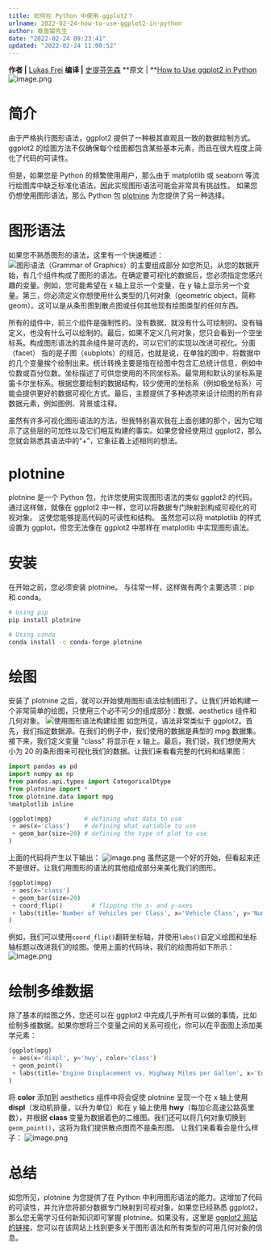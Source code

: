 ```yaml
---
title: 如何在 Python 中使用 ggplot2？
urlname: 2022-02-24-how-to-use-ggplot2-in-python
author: 章鱼猫先生
date: "2022-02-24 09:23:41"
updated: "2022-02-24 11:00:52"
---
```


**作者 |** [Lukas Frei](https://medium.com/@lukaskfrei?source=user_profile----------------------------------------)
**编译 |** [史提芬先森](https://www.yuque.com/shenweiyan)
\*\*原文 | \*\*[How to Use ggplot2 in Python](https://towardsdatascience.com/how-to-use-ggplot2-in-python-74ab8adec129)![image.png](https://shub-1251708715.cos.ap-guangzhou.myqcloud.com/elog-cookbook-img/Fhj9qSY3gT5PR2pZhEyuNGpQVBa8.png)

# 简介

由于严格执行图形语法，ggplot2 提供了一种极其直观且一致的数据绘制方式。 ggplot2 的绘图方法不仅确保每个绘图都包含某些基本元素，而且在很大程度上简化了代码的可读性。

但是，如果您是 Python 的频繁使用用户，那么由于 matplotlib 或 seaborn 等流行绘图库中缺乏标准化语法，因此实现图形语法可能会非常具有挑战性。 如果您仍想使用图形语法，那么 Python 包 [plotnine](https://plotnine.readthedocs.io/en/stable/index.html) 为您提供了另一种选择。

# 图形语法

如果您不熟悉图形的语法，这里有一个快速概述：
![图形语法（Grammar of Graphics）的主要组成部分](https://shub-1251708715.cos.ap-guangzhou.myqcloud.com/elog-cookbook-img/Fgrj6NPiMNKMvW6hxMl0OvyY-c3n.png "图形语法（Grammar of Graphics）的主要组成部分")
如您所见，从您的数据开始，有几个组件构成了图形的语法。在确定要可视化的数据后，您必须指定您感兴趣的变量。例如，您可能希望在 x 轴上显示一个变量，在 y 轴上显示另一个变量。第三，你必须定义你想使用什么类型的几何对象（geometric object，简称 geom）。这可以是从条形图到散点图或任何其他现有绘图类型的任何东西。

所有的组件中，前三个组件是强制性的。没有数据，就没有什么可绘制的。没有轴定义，也没有什么可以绘制的。最后，如果不定义几何对象，您只会看到一个空坐标系。构成图形语法的其余组件是可选的，可以它们的实现以改进可视化。分面（facet） 指的是子图（subplots）的规范，也就是说，在单独的图中，将数据中的几个变量挨个绘制出来。统计转换主要是指在绘图中包含汇总统计信息，例如中位数或百分位数。坐标描述了可供您使用的不同坐标系。最常用和默认的坐标系是笛卡尔坐标系。根据您要绘制的数据结构，较少使用的坐标系（例如极坐标系）可能会提供更好的数据可视化方式。最后，主题提供了多种选项来设计绘图的所有非数据元素，例如图例、背景或注释。

虽然有许多可视化图形语法的方法，但我特别喜欢我在上面创建的那个，因为它暗示了这些层的可加性以及它们相互构建的事实。如果您曾经使用过 ggplot2，那么您就会熟悉其语法中的“+”，它象征着上述相同的想法。

# plotnine

plotnine 是一个 Python 包，允许您使用实现图形语法的类似 ggplot2 的代码。 通过这样做，就像在 ggplot2 中一样，您可以将数据专门映射到构成可视化的可视对象。 这使您能够提高代码的可读性和结构。 虽然您可以将 matplotlib 的样式设置为 ggplot，但您无法像在 ggplot2 中那样在 matplotlib 中实现图形语法。

# 安装

在开始之前，您必须安装 plotnine。 与往常一样，这样做有两个主要选项：pip 和 conda。

```bash
# Using pip
pip install plotnine

# Using conda
conda install -c conda-forge plotnine
```

# 绘图

安装了 plotnine 之后，就可以开始使用图形语法绘制图形了。让我们开始构建一个非常简单的绘图，只使用三个必不可少的组成部分：数据、aesthetics 组件和几何对象。
![使用图形语法构建绘图](https://shub-1251708715.cos.ap-guangzhou.myqcloud.com/elog-cookbook-img/FpSVj4i3xkaxuYugmFgde3-A20v_.png "使用图形语法构建绘图")
如您所见，语法非常类似于 ggplot2。首先，我们指定数据源。在我们的例子中，我们使用的数据是典型的 mpg 数据集。接下来，我们定义变量 "class" 将显示在 x 轴上。最后，我们说，我们想使用大小为 20 的条形图来可视化我们的数据。让我们来看看完整的代码和结果图：

```python
import pandas as pd
import numpy as np
from pandas.api.types import CategoricalDtype
from plotnine import *
from plotnine.data import mpg
%matplotlib inline

(ggplot(mpg)         # defining what data to use
 + aes(x='class')    # defining what variable to use
 + geom_bar(size=20) # defining the type of plot to use
)
```

上面的代码将产生以下输出：
![image.png](https://shub-1251708715.cos.ap-guangzhou.myqcloud.com/elog-cookbook-img/FgfImN28Xhbb1598BjRGsb0Eo-rQ.png)
虽然这是一个好的开始，但看起来还不是很好。让我们用图形的语法的其他组成部分来美化我们的图形。

```python
(ggplot(mpg)
 + aes(x='class')
 + geom_bar(size=20)
 + coord_flip()        # flipping the x- and y-axes
 + labs(title='Number of Vehicles per Class', x='Vehicle Class', y='Number of Vehicles') # customizing labels
)
```

例如，我们可以使用`coord_flip()`翻转坐标轴，并使用`labs()`自定义绘图和坐标轴标题以改进我们的绘图。使用上面的代码块，我们的绘图将如下所示：
![image.png](https://shub-1251708715.cos.ap-guangzhou.myqcloud.com/elog-cookbook-img/Fvf7e57OhZ-C4uCwL0EyWvSMJBVi.png)

# 绘制多维数据

除了基本的绘图之外，您还可以在 ggplot2 中完成几乎所有可以做的事情，比如绘制多维数据。如果你想将三个变量之间的关系可视化，你可以在平面图上添加美学元素：

```python
(ggplot(mpg)
 + aes(x='displ', y='hwy', color='class')
 + geom_point()
 + labs(title='Engine Displacement vs. Highway Miles per Gallon', x='Engine Displacement, in Litres', y='Highway Miles per Gallon')
)
```

将 **color** 添加到 aesthetics 组件中将会促使 plotnine 呈现一个在 x 轴上使用 **displ**（发动机排量，以升为单位）和在 y 轴上使用 **hwy**（每加仑高速公路英里数），并根据 **class** 变量为数据着色的二维图。我们还可以将几何对象切换到 `geom_point()`，这将为我们提供散点图而不是条形图。 让我们来看看会是什么样子：
![image.png](https://shub-1251708715.cos.ap-guangzhou.myqcloud.com/elog-cookbook-img/Fn4CPQ7BvgXq12KKAefzIkVDiBgC.png)

# 总结

如您所见，plotnine 为您提供了在 Python 中利用图形语法的能力。这增加了代码的可读性，并允许您将部分数据专门映射到可视对象。如果您已经熟悉 ggplot2，那么您无需学习任何新知识即可掌握 plotnine。如果没有，这里是 [ggplot2 网站的链接](https://ggplot2.tidyverse.org/)，您可以在该网站上找到更多关于图形语法和所有类型的可用几何对象的信息。
